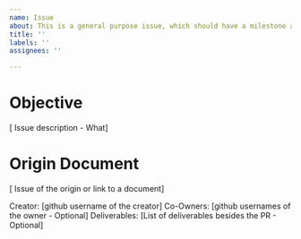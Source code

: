 ```yaml
---
name: Issue
about: This is a general purpose issue, which should have a milestone attached
title: ''
labels: ''
assignees: ''

---
```


# Objective
[ Issue description - What]

# Origin Document
[ Issue of the origin or link to a document]

Creator: [github username of the creator]
Co-Owners: [github usernames of the owner - Optional]
Deliverables: [List of deliverables besides the PR - Optional]
